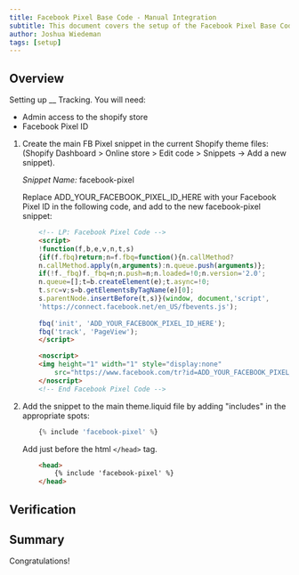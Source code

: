```yaml
---
title: Facebook Pixel Base Code - Manual Integration
subtitle: This document covers the setup of the Facebook Pixel Base Code - Manual integration for shopify. This integration is a backup to the Shopify default integration if that cannot be setup. 
author: Joshua Wiedeman
tags: [setup]
---
```


## Overview

Setting up __ Tracking. 
You will need:

- Admin access to the shopify store
- Facebook Pixel ID



1. Create the main FB Pixel snippet in the current Shopify theme files: (Shopify Dashboard > Online store > Edit code > Snippets -> Add a new snippet).
    
    *Snippet Name:*
    facebook-pixel

    Replace ADD_YOUR_FACEBOOK_PIXEL_ID_HERE with your Facebook Pixel ID in the following code, and add to the new facebook-pixel snippet:

    ```html
        <!-- LP: Facebook Pixel Code -->
        <script>
        !function(f,b,e,v,n,t,s)
        {if(f.fbq)return;n=f.fbq=function(){n.callMethod?
        n.callMethod.apply(n,arguments):n.queue.push(arguments)};
        if(!f._fbq)f._fbq=n;n.push=n;n.loaded=!0;n.version='2.0';
        n.queue=[];t=b.createElement(e);t.async=!0;
        t.src=v;s=b.getElementsByTagName(e)[0];
        s.parentNode.insertBefore(t,s)}(window, document,'script',
        'https://connect.facebook.net/en_US/fbevents.js');
        
        fbq('init', 'ADD_YOUR_FACEBOOK_PIXEL_ID_HERE');
        fbq('track', 'PageView');
        </script>

        <noscript>
        <img height="1" width="1" style="display:none" 
            src="https://www.facebook.com/tr?id=ADD_YOUR_FACEBOOK_PIXEL_ID_HERE&ev=PageView&noscript=1"/>
        </noscript>
        <!-- End Facebook Pixel Code -->
    ```


3. Add the snippet to the main theme.liquid file by adding "includes" in the appropriate spots:

    ```javascript
        {% include 'facebook-pixel' %}
    ```

    Add just before the html `</head>` tag. 

    ```html
        <head>
            {% include 'facebook-pixel' %}
        </head>
    ```



## Verification

 
  



## Summary

Congratulations! 



